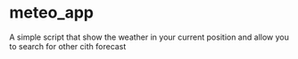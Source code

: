 # meteo_app
A simple script that show the weather in your current position and allow you to search for other cith forecast
